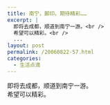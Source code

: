 ```yaml
---
title: 南宁，脚印，期待精彩……
excerpt: |
  即将去成都，顺道到南宁一游。<br />
  希望可以精彩。<br />
  ...
layout: post
permalink: /20060822-57.html
categories:
  - 生活点滴
---
```

即将去成都，顺道到南宁一游。  
希望可以精彩。